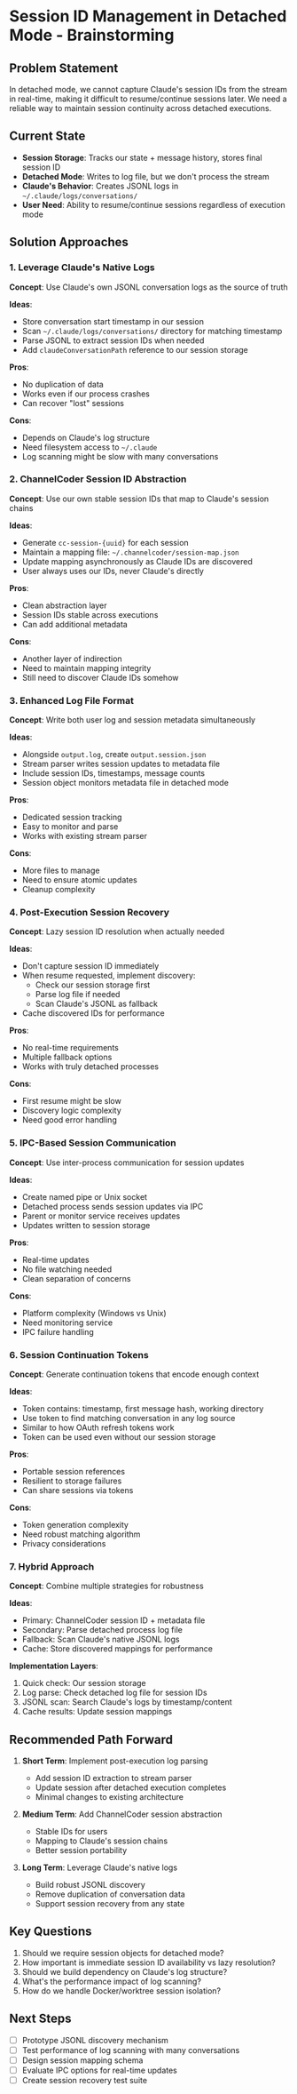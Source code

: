 # Session ID Management in Detached Mode - Brainstorming

## Problem Statement

In detached mode, we cannot capture Claude's session IDs from the stream in real-time, making it difficult to resume/continue sessions later. We need a reliable way to maintain session continuity across detached executions.

## Current State

- **Session Storage**: Tracks our state + message history, stores final session ID
- **Detached Mode**: Writes to log file, but we don't process the stream
- **Claude's Behavior**: Creates JSONL logs in `~/.claude/logs/conversations/`
- **User Need**: Ability to resume/continue sessions regardless of execution mode

## Solution Approaches

### 1. Leverage Claude's Native Logs

**Concept**: Use Claude's own JSONL conversation logs as the source of truth

**Ideas**:
- Store conversation start timestamp in our session
- Scan `~/.claude/logs/conversations/` directory for matching timestamp
- Parse JSONL to extract session IDs when needed
- Add `claudeConversationPath` reference to our session storage

**Pros**: 
- No duplication of data
- Works even if our process crashes
- Can recover "lost" sessions

**Cons**: 
- Depends on Claude's log structure
- Need filesystem access to `~/.claude`
- Log scanning might be slow with many conversations

### 2. ChannelCoder Session ID Abstraction

**Concept**: Use our own stable session IDs that map to Claude's session chains

**Ideas**:
- Generate `cc-session-{uuid}` for each session
- Maintain a mapping file: `~/.channelcoder/session-map.json`
- Update mapping asynchronously as Claude IDs are discovered
- User always uses our IDs, never Claude's directly

**Pros**: 
- Clean abstraction layer
- Session IDs stable across executions
- Can add additional metadata

**Cons**: 
- Another layer of indirection
- Need to maintain mapping integrity
- Still need to discover Claude IDs somehow

### 3. Enhanced Log File Format

**Concept**: Write both user log and session metadata simultaneously

**Ideas**:
- Alongside `output.log`, create `output.session.json`
- Stream parser writes session updates to metadata file
- Include session IDs, timestamps, message counts
- Session object monitors metadata file in detached mode

**Pros**: 
- Dedicated session tracking
- Easy to monitor and parse
- Works with existing stream parser

**Cons**: 
- More files to manage
- Need to ensure atomic updates
- Cleanup complexity

### 4. Post-Execution Session Recovery

**Concept**: Lazy session ID resolution when actually needed

**Ideas**:
- Don't capture session ID immediately
- When resume requested, implement discovery:
  - Check our session storage first
  - Parse log file if needed
  - Scan Claude's JSONL as fallback
- Cache discovered IDs for performance

**Pros**: 
- No real-time requirements
- Multiple fallback options
- Works with truly detached processes

**Cons**: 
- First resume might be slow
- Discovery logic complexity
- Need good error handling

### 5. IPC-Based Session Communication

**Concept**: Use inter-process communication for session updates

**Ideas**:
- Create named pipe or Unix socket
- Detached process sends session updates via IPC
- Parent or monitor service receives updates
- Updates written to session storage

**Pros**: 
- Real-time updates
- No file watching needed
- Clean separation of concerns

**Cons**: 
- Platform complexity (Windows vs Unix)
- Need monitoring service
- IPC failure handling

### 6. Session Continuation Tokens

**Concept**: Generate continuation tokens that encode enough context

**Ideas**:
- Token contains: timestamp, first message hash, working directory
- Use token to find matching conversation in any log source
- Similar to how OAuth refresh tokens work
- Token can be used even without our session storage

**Pros**: 
- Portable session references
- Resilient to storage failures
- Can share sessions via tokens

**Cons**: 
- Token generation complexity
- Need robust matching algorithm
- Privacy considerations

### 7. Hybrid Approach

**Concept**: Combine multiple strategies for robustness

**Ideas**:
- Primary: ChannelCoder session ID + metadata file
- Secondary: Parse detached process log file
- Fallback: Scan Claude's native JSONL logs
- Cache: Store discovered mappings for performance

**Implementation Layers**:
1. Quick check: Our session storage
2. Log parse: Check detached log file for session IDs
3. JSONL scan: Search Claude's logs by timestamp/content
4. Cache results: Update session mappings

## Recommended Path Forward

1. **Short Term**: Implement post-execution log parsing
   - Add session ID extraction to stream parser
   - Update session after detached execution completes
   - Minimal changes to existing architecture

2. **Medium Term**: Add ChannelCoder session abstraction
   - Stable IDs for users
   - Mapping to Claude's session chains
   - Better session portability

3. **Long Term**: Leverage Claude's native logs
   - Build robust JSONL discovery
   - Remove duplication of conversation data
   - Support session recovery from any state

## Key Questions

1. Should we require session objects for detached mode?
2. How important is immediate session ID availability vs lazy resolution?
3. Should we build dependency on Claude's log structure?
4. What's the performance impact of log scanning?
5. How do we handle Docker/worktree session isolation?

## Next Steps

- [ ] Prototype JSONL discovery mechanism
- [ ] Test performance of log scanning with many conversations
- [ ] Design session mapping schema
- [ ] Evaluate IPC options for real-time updates
- [ ] Create session recovery test suite